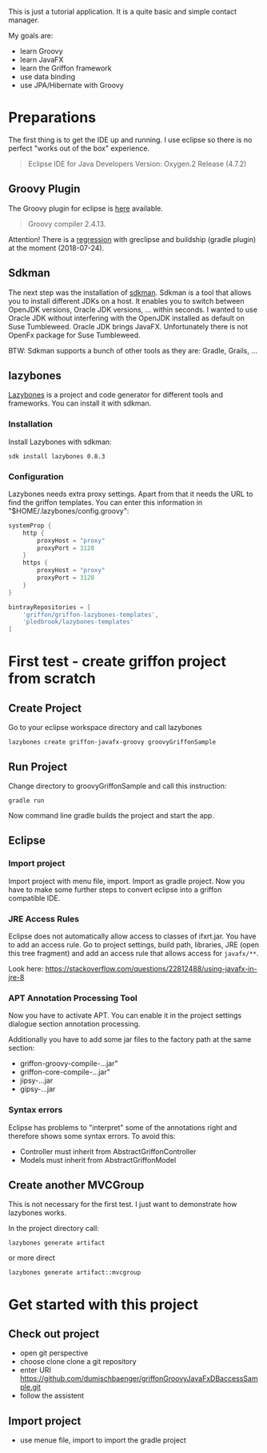 This is just a tutorial application. It is a quite basic and simple contact manager.

My goals are:
* learn Groovy
* learn JavaFX 
* learn the Griffon framework
* use data binding
* use JPA/Hibernate with Groovy

# Preparations

The first thing is to get the IDE up and running. I use eclipse so there is no perfect "works out of the box" experience.

> Eclipse IDE for Java Developers
> Version: Oxygen.2 Release (4.7.2)

## Groovy Plugin

The Groovy plugin for eclipse is [here](https://github.com/groovy/groovy-eclipse/wiki) available. 

> Groovy compiler 2.4.13.

Attention! There is a [regression](https://github.com/groovy/groovy-eclipse/issues/370) with greclipse and buildship (gradle plugin) at the moment (2018-07-24).

## Sdkman

The next step was the installation of [sdkman](https://sdkman.io/). Sdkman is a tool that allows you to install different JDKs on a host. It enables you to switch between OpenJDK versions, Oracle JDK versions, ... within seconds. I wanted to use Oracle JDK without interfering with the OpenJDK installed as default on Suse Tumbleweed. Oracle JDK brings JavaFX. Unfortunately there is not OpenFx package for Suse Tumbleweed.

BTW: Sdkman supports a bunch of other tools as they are: Gradle, Grails, ...

## lazybones

[Lazybones](https://github.com/pledbrook/lazybones) is a project and code generator for different tools and frameworks. You can install it with sdkman.



### Installation

Install Lazybones with sdkman:

`sdk install lazybones 0.8.3`


### Configuration

Lazybones needs extra proxy settings. Apart from that it needs the URL to find the griffon templates. You can enter this information in  "$HOME/.lazybones/config.groovy":
```groovy
systemProp {
    http {
        proxyHost = "proxy"
        proxyPort = 3128
    }   
    https {
        proxyHost = "proxy"
        proxyPort = 3128
    }
}

bintrayRepositories = [ 
    'griffon/griffon-lazybones-templates',
    'pledbrook/lazybones-templates'
]
```

# First test - create griffon project from scratch


## Create Project

Go to your eclipse workspace directory and call lazybones


```
lazybones create griffon-javafx-groovy groovyGriffonSample
```

## Run Project

Change directory to groovyGriffonSample and call this instruction:

```
gradle run
```

Now command line gradle builds the project and start the app.

## Eclipse

### Import project

Import project with menu file, import. Import as gradle project. Now you have to make some further steps to convert eclipse into a griffon compatible IDE.

### JRE Access Rules

Eclipse does not automatically allow access to classes of ifxrt.jar. You have to add an access rule. Go to project settings, build path, libraries, JRE (open this tree fragment) and add an access rule that allows access for `javafx/**`.

Look here: https://stackoverflow.com/questions/22812488/using-javafx-in-jre-8



### APT Annotation Processing Tool

Now you have to activate APT. You can enable it in the project settings dialogue section annotation processing.

Additionally you have to add some jar files to the factory path at the same section:

* griffon-groovy-compile-...jar"
* griffon-core-compile-...jar"
* jipsy-...jar
* gipsy-...jar


### Syntax errors

Eclipse has problems to "interpret" some of the annotations right and therefore shows some syntax errors. To avoid this:

* Controller must inherit from AbstractGriffonController
* Models must inherit from AbstractGriffonModel


## Create another MVCGroup

This is not necessary for the first test. I just want to demonstrate how lazybones works.

In the project directory  call:

```
lazybones generate artifact
```

or more direct

```
lazybones generate artifact::mvcgroup
```

# Get started with this project

## Check out project

* open git perspective
* choose clone clone a git repository
* enter URI https://github.com/dumischbaenger/griffonGroovyJavaFxDBaccessSample.git
* follow the assistent

## Import project

* use menue file, import to import the gradle project
